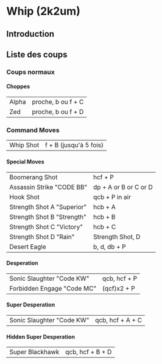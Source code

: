# Whip (2k2um)

## Introduction

## Liste des coups

### Coups normaux

#### Choppes

|       |                    |
|-------|--------------------|
| Alpha | proche, b ou f + C |
| Zed   | proche, b ou f + D |

### Command Moves

|           |                        |
|-----------|------------------------|
| Whip Shot | f + B (jusqu'à 5 fois) |

#### Special Moves

|                            |                       |
|----------------------------|-----------------------|
| Boomerang Shot             | hcf + P               |
| Assassin Strike "CODE BB"  | dp + A or B or C or D |
| Hook Shot                  | qcb + P in air        |
| Strength Shot A "Superior" | hcb + A               |
| Strength Shot B "Strength" | hcb + B               |
| Strength Shot C "Victory"  | hcb + C               |
| Strength Shot D "Rain"     | Strength Shot, D      |
| Desert Eagle               | b, d, db + P          |

#### Desperation

|                            |              |
|----------------------------|--------------|
| Sonic Slaughter "Code KW"  | qcb, hcf + P |
| Forbidden Engage "Code MC" | (qcf)x2 + P  |

#### Super Desperation

|                           |                  |
|---------------------------|------------------|
| Sonic Slaughter "Code KW" | qcb, hcf + A + C |

#### Hidden Super Desperation

|                 |                  |
|-----------------|------------------|
| Super Blackhawk | qcb, hcf + B + D |
